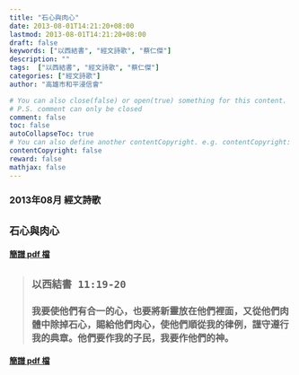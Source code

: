 ```yaml
---
title: "石心與肉心"
date: 2013-08-01T14:21:20+08:00
lastmod: 2013-08-01T14:21:20+08:00
draft: false
keywords: ["以西結書", "經文詩歌", "蔡仁傑"]
description: ""
tags:  ["以西結書", "經文詩歌", "蔡仁傑"]
categories: ["經文詩歌"]
author: "高雄市和平浸信會"

# You can also close(false) or open(true) something for this content.
# P.S. comment can only be closed
comment: false
toc: false
autoCollapseToc: true
# You can also define another contentCopyright. e.g. contentCopyright: "This is another copyright."
contentCopyright: false
reward: false
mathjax: false
---
```


### 2013年08月 經文詩歌

## `石心與肉心`

#### [簡譜 pdf 檔](/pdf-h/h201308.pdf "石心與肉心")

> ## `以西結書 11:19-20`
> 
> ### 我要使他們有合一的心，也要將新靈放在他們裡面，又從他們肉體中除掉石心，賜給他們肉心，使他們順從我的律例，謹守遵行我的典章。他們要作我的子民，我要作他們的神。

#### [簡譜 pdf 檔](/pdf-h/h201308.pdf "石心與肉心")